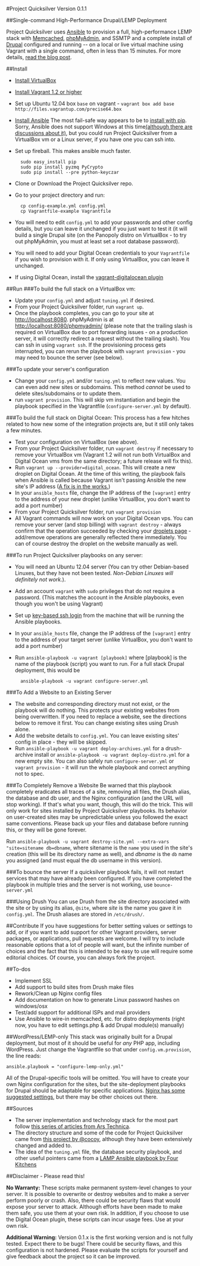 #Project Quicksilver
Version 0.1.1

##Single-command High-Performance Drupal/LEMP Deployment

Project Quicksilver uses [Ansible](http://ansible.cc/) to provision a full, high-performance LEMP stack with [Memcached](http://www.memcached.org/), [phpMyAdmin](http://www.phpmyadmin.net/home_page/index.php), and SSMTP and a complete install of [Drupal](https://drupal.org/home) configured and running -- on a local or live virtual machine using Vagrant with a single command, often in less than 15 minutes. For more details, [read the blog post](http://robertdickert.com/blog/2013/06/03/announcing-project-quicksilver/).

##Install
* [Install VirtualBox](https://www.virtualbox.org/wiki/Downloads)
* [Install Vagrant 1.2 or higher](http://downloads.vagrantup.com/)
* Set up Ubuntu 12.04 box `base` on vagrant - `vagrant box add base http://files.vagrantup.com/precise64.box`
* [Install Ansible](http://ansible.cc/docs/gettingstarted.html) The most fail-safe way appears to be to [install with pip](http://ansible.cc/docs/gettingstarted.html#via-pip). Sorry, Ansible does not support Windows at this time[(although there are discussions about it)](https://groups.google.com/forum/#!topic/ansible-project/17YZIgArn2g), but you could run Project Quicksilver from a VirtualBox vm or a Linux server, if you have one you can ssh into.
* Set up fireball. This makes ansible much faster.

        sudo easy_install pip    
        sudo pip install pyzmq PyCrypto 
        sudo pip install --pre python-keyczar 

* Clone or Download the Project Quicksilver repo. 
* Go to your project directory and run:

        cp config-example.yml config.yml
        cp Vagrantfile-example Vagrantfile

* You will need to edit `config.yml` to add your passwords and other config details, but you can leave it unchanged if you just want to test it (it will build a single Drupal site (on the Panopoly distro on VirtualBox - to try out phpMyAdmin, you must at least set a root database password). 
* You will need to add your Digital Ocean credentials to your `Vagrantfile` if you wish to provision with it. If only using VirtualBox, you can leave it unchanged.
* If using Digital Ocean, install the [vagrant-digitalocean plugin](https://github.com/smdahlen/vagrant-digitalocean)

##Run
###To build the full stack on a VirtualBox vm:
* Update your `config.yml` and adjust `tuning.yml` if desired.
* From your Project Quicksilver folder, run `vagrant up`. 
* Once the playbook completes, you can go to your site at [http://localhost:8080](http://localhost:8080). phpMyAdmin is at [http://localhost:8080/phpmyadmin/](http://localhost:8080/phpmyadmin/) (please note that the trailing slash is required on VirtualBox due to port forwarding issues - on a production server, it will correctly redirect a request without the trailing slash). You can ssh in using `vagrant ssh`. If the provisioning process gets interrupted, you can rerun the playbook with `vagrant provision` - you may need to bounce the server (see below).

###To update your server's configuration

* Change your `config.yml` and/or `tuning.yml` to reflect new values. You can even add new sites or subdomains. This method *cannot* be used to delete sites/subdomains or to update them.
* run `vagrant provision`. This will skip vm instantiation and begin the playbook specified in the Vagrantfile (`configure-server.yml` by default).

###To build the full stack on Digital Ocean:
This process has a few hitches related to how new some of the integration projects are, but it still only takes a few minutes.

* Test your configuration on VirtualBox (see above). 
* From your Project Quicksilver folder, run `vagrant destroy` if necessary to remove your VirtualBox vm (Vagrant 1.2 will not run both VirtualBox and Digital Ocean vms from the same directory; a future release will fix this). 
* Run `vagrant up --provider=digital_ocean`. This will create a new droplet on Digital Ocean. At the time of this writing, the playbook fails when Ansible is called because Vagrant isn't passing Ansible the new site's IP address ([A fix is in the works.](https://github.com/mitchellh/vagrant/issues/1664))  
* In your `ansible_hosts` file, change the IP address of the `[vagrant]` entry to the address of your new droplet (unlike VirtualBox, you don't want to add a port number)
* From your Project Quicksilver folder, run `vagrant provision`
* All Vagrant commands will now work on your Digital Ocean vps. You can remove your server (and stop billing) with `vagrant destroy` - always confirm that the operation succeeded by checking your [droplets page](https://www.digitalocean.com/droplets) - add/remove operations are generally reflected there immediately. You can of course destroy the droplet on the website manually as well.

###To run Project Quicksilver playbooks on any server:
* You will need an Ubuntu 12.04 server (You can try other Debian-based Linuxes, but they have not been tested. *Non-Debian Linuxes will definitely not work.*).
* Add an account `vagrant` with `sudo` privileges that do not require a password. (This matches the account in the Ansible playbooks, even though you won't be using Vagrant)
* Set up [key-based ssh login](https://help.ubuntu.com/community/SSH/OpenSSH/Keys) from the machine that will be running the Ansible playbooks. 
* In your `ansible_hosts` file, change the IP address of the `[vagrant]` entry to the address of your target server (unlike VirtualBox, you don't want to add a port number)
* Run `ansible-playbook -u vagrant [playbook]` where [playbook] is the name of the playbook (script) you want to run. For a full stack Drupal deployment, this would be

        ansible-playbook -u vagrant configure-server.yml

###To Add a Website to an Existing Server
* The website and corresponding directory must not exist, or the playbook will do nothing. This protects your existing websites from being overwritten. If you need to replace a website, see the directions below to remove it first. You can change existing sites using Drush alone.
* Add the website details to `config.yml`. You can leave existing sites' config in place - they will be skipped.
* Run `ansible-playbook -u vagrant deploy-archives.yml` for a drush-archive install or `ansible-playbook -u vagrant deploy-distro.yml` for a new empty site. You can also safely run `configure-server.yml` or `vagrant provision` - it will run the whole playbook and correct anything not to spec.

###To Completely Remove a Website
Be warned that this playbook completely eradicates all traces of a site, removing all files, the Drush alias, the database and db user, and the Nginx configuration (and the URL will stop working). If that's what you want, though, this will do the trick. This will only work for sites installed by Project Quicksilver playbooks. Its behavior on user-created sites may be unpredictable unless you followed the exact same conventions. Please back up your files and database before running this, or they will be gone forever.

Run `ansible-playbook -u vagrant destroy-site.yml --extra-vars "site=sitename db=dbname`, where sitename is the `name` you used in the site's creation (this will be its directory name as well), and *dbname* is the `db` name you assigned (and must equal the db username in this version).

###To bounce the server
If a quicksilver playbook fails, it will not restart services that may have already been configured. If you have completed the playbook in multiple tries and the server is not working, use `bounce-server.yml` 

###Using Drush
You can use Drush from the site directory associated with the site or by using its alias, `@site`, where *site* is the name you gave it in `config.yml`. The Drush aliases are stored in `/etc/drush/`.

##Contribute
If you have suggestions for better setting values or settings to add, or if you want to add support for other Vagrant providers, server packages, or applications, pull requests are welcome. I will try to include reasonable options that a lot of people will want, but the infinite number of choices and the fact that this is intended to be easy to use will require some editorial choices. Of course, you can always fork the project.

##To-dos
* Implement SSL
* Add support to build sites from Drush make files
* Rework/Clean up Nginx config files
* Add documentation on how to generate Linux password hashes on windows/osx 
* Test/add support for additional ISPs and mail providers
* Use Ansible to wire-in memcached, etc. for distro deployments (right now, you have to edit settings.php & add Drupal module(s) manually)

##WordPress/LEMP-only
This stack was originally built for a Drupal deployment, but most of it should be useful for *any* PHP app, including WordPress. Just change the Vagrantfile so that under `config.vm.provision`, the line reads:

    ansible.playbook = "configure-lemp-only.yml"

All of the Drupal-specific tools will be omitted. You will have to create your own Nginx configuration for the sites, but the site-deployment playbooks for Drupal should be adaptable for specific applications. [Nginx has some suggested settings](http://wiki.nginx.org/WordPress), but there may be other choices out there.

##Sources
* The server implementation and technology stack for the most part follow [this series of articles from Ars Technica](http://arstechnica.com/series/web-served/).
* The directory structure and some of the code for Project Quicksilver came from [this project by @cocoy](https://github.com/cocoy/ansible-playbooks), although they have been extensively changed and added to.
* The idea of the `tuning.yml` file, the database security playbook,  and other useful pointers came from a [LAMP Ansible playbook by Four Kitchens](https://github.com/fourkitchens/server-playbooks)

##Disclaimer - Please read this!

**No Warranty:** These scripts make permanent system-level changes to your server. It is possible to overwrite or destroy websites and to make a server perform poorly or crash. Also, there could be security flaws that would expose your server to attack. Although efforts have been made to make them safe, you use them at your own risk. In addition, if you choose to use the Digital Ocean plugin, these scripts can incur usage fees. Use at your own risk.

**Additional Warning:** Version 0.1.x is the first working version and is not fully tested. Expect there to be bugs! There could be security flaws, and this configuration is not hardened. Please evaluate the scripts for yourself and give feedback about the project so it can be improved.
